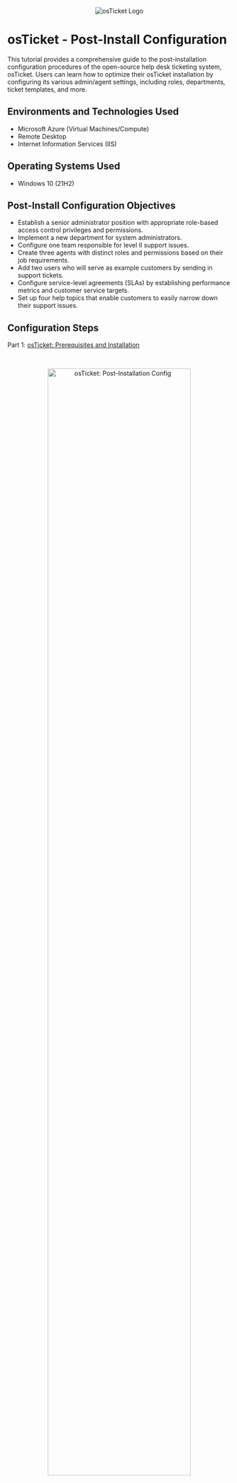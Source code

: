 <p align="center">
<img src="https://static.wixstatic.com/shapes/2ebf04_6ddec2f2c2eb4cd4ada9cef3f6ace924.svg" alt="osTicket Logo"/>
</p>

<h1>osTicket - Post-Install Configuration</h1>
This tutorial provides a comprehensive guide to the post-installation configuration procedures of the open-source help desk ticketing system, osTicket. Users can learn how to optimize their osTicket installation by configuring its various admin/agent settings, including roles, departments, ticket templates, and more.<br />

<h2>Environments and Technologies Used</h2>

- Microsoft Azure (Virtual Machines/Compute)
- Remote Desktop
- Internet Information Services (IIS)

<h2>Operating Systems Used </h2>

- Windows 10</b> (21H2)

<h2>Post-Install Configuration Objectives</h2>

- Establish a senior administrator position with appropriate role-based access control privileges and permissions.
- Implement a new department for system administrators.
- Configure one team responsible for level II support issues.
- Create three agents with distinct roles and permissions based on their job requirements.
- Add two users who will serve as example customers by sending in support tickets.
- Configure service-level agreements (SLAs) by establishing performance metrics and customer service targets.
- Set up four help topics that enable customers to easily narrow down their support issues.

<h2>Configuration Steps</h2>
<p align="left"> Part 1: <a href="https://github.com/nigelrue/osticket-prereqs">osTicket: Prerequisites and Installation</a></p>
<br />

<p>
<p align="center"> 
<img src="https://i.postimg.cc/q75JHHZP/temp-Image4-UFe6-W.avif" height="80%" width="80%" alt="osTicket: Post-Installation Config"/>
</p>
<p align="center"> 
<img src="https://i.postimg.cc/Kz6RbR5T/temp-Imagevbz-Zm7.avif" height="80%" width="80%" alt="osTicket: Post-Installation Config"/>
</p>
<p align="center"> 
<img src="https://i.postimg.cc/qMf3VZmF/temp-Imagelk0ol-T.avif" height="80%" width="80%" alt="osTicket: Post-Installation Config"/>
</p>
<p align="center">
<img src="https://i.postimg.cc/gcLZ7PKR/temp-Image-G6-S2-E1.avif" height="80%" width="80%" alt="osTicket: Post-Installation Config"/>
</p>
<p>
Step 1: Navigate to the admin panel, then click on Agents, followed by Roles, and select the option to add new roles.
</p>
<br />

<p>
<p align="center"> 
<img src="https://i.postimg.cc/9QbR9XW3/temp-Imageqxk-J96.avif" height="80%" width="80%" alt="osTicket: Post-Installation Config"/>
</p>
<p>
Step 2: Use "Supreme Admin" as the name for the new role.
</p>
<br />

<p>
<p align="center"> 
<img src="https://i.postimg.cc/wBb1WWy0/temp-Imagebk-KAij.avif" height="80%" width="80%" alt="osTicket: Post-Installation Config"/>
<img src="https://i.postimg.cc/wThs6cZj/temp-Image-Q2k-MLk.avif" height="80%" width="80%" alt="osTicket: Post-Installation Config"/>
</p>
<p>
Step 3: Check all the permissions under the Tickets, Tasks, and Knowledgebase tabs, and select "Add Role."
</p>
<br />

<p>
<p align="center"> 
<img src="https://i.postimg.cc/433KQCdY/temp-Image-LNvd-DV.avif" height="80%" width="80%" alt="osTicket: Post-Installation Config"/>
<img src="https://i.postimg.cc/sgsG1GC9/temp-Imagey4d-Kd-Q.avif" height="80%" width="80%" alt="osTicket: Post-Installation Config"/>
<img src="https://i.postimg.cc/rpzmtSnW/temp-Image-QAGr-Fj.avif" height="80%" width="80%" alt="osTicket: Post-Installation Config"/>
<img src="https://i.postimg.cc/05Szf080/temp-Image-LGa-S9y.avif" height="80%" width="80%" alt="osTicket: Post-Installation Config"/>
<img src="https://i.postimg.cc/Hs4VGW8J/temp-Imagec-Rv-F99.avif" height="80%" width="80%" alt="osTicket: Post-Installation Config"/>
</p>
<p>
Step 4: Select Departments tab, click Add New Department option, use System Administrators as the role name, select Create Dept optionn and verify that it was successfully created.
</p>
<br />

<p>
<p align="center"> 
<img src="https://i.postimg.cc/tCHYmnJQ/temp-Imaged-BZyfy.avif" height="80%" width="80%" alt="osTicket: Post-Installation Config"/>
<img src="https://i.postimg.cc/rs5zwMhP/temp-Image-S7b-BOE.avif" height="80%" width="80%" alt="osTicket: Post-Installation Config"/>  
<img src="https://i.postimg.cc/ht2vjCrc/temp-Imagep-IWe-J2.avif" height="80%" width="80%" alt="osTicket: Post-Installation Config"/> 
<img src="https://i.postimg.cc/Z5b0Jk6w/temp-Image-Qi-W76j.avif" height="80%" width="80%" alt="osTicket: Post-Installation Config"/>
</p>
<p>
Step 5: Select Teams tab, select Add New Team option, name the new team Level II Support, navigate to Members tab, add yoourself as a team member and select Create Team.
</p>
<br />

<p>
<p align="center"> 
<img src="https://i.postimg.cc/FsWpkCSG/temp-Image-Y5-NJj-E.avif" height="80%" width="80%" alt="osTicket: Post-Installation Config"/>
</p>
<p align="center"> 
<img src="https://i.postimg.cc/Hkr2w04m/temp-Image-QKFscf.avif" height="80%" width="80%" alt="osTicket: Post-Installation Config"/>
</p>
<p>
Step 6: Go to Agents tab and select the option to add a new agent.
</p>
<br />

<p>
</p>
<p align="center"> 
<img src="https://i.postimg.cc/XYZJcLHn/temp-Imagebg-Qxie.avif" height="80%" width="80%" alt="osTicket: Post-Installation Config"/>
</p>
<p>
Step 7: Fill out the name, email and username fields under the Account tab.
</p>
<br />

<p>
<p align="center"> 
<img src="https://i.postimg.cc/V6YB651r/temp-Image-Nc3-MAc.avif" height="80%" width="80%" alt="osTicket: Post-Installation Config"/>
</p>
<p>
Step 8: Select Set Password, choose a Password, uncheck "Send the agent a password reset email" and "Require password change at next login" and select "Set".
</p>
<br />

<p>
<p align="center"> 
<img src="https://i.postimg.cc/PJB9w1Sr/temp-Imagem22h6-X.avif" height="80%" width="80%" alt="osTicket: Post-Installation Config"/>
<img src="https://i.postimg.cc/VsT3pczQ/temp-Image-V05-QZc.avif" height="80%" width="80%" alt="osTicket: Post-Installation Config"/>
</p>
<p>
Step 9: For user 1, on the Acccess Tab, select System Administrators under the Department menu, Senior Admin for the Role menu and navigate to the Teams tab, select Level II Support and click "Create".
</p>
<br />

<p>
<p align="center"> 
<img src="https://i.postimg.cc/YSFkRSQD/temp-Imaged-R2k-RU.avif" height="80%" width="80%" alt="osTicket: Post-Installation Config"/>
<img src="https://i.postimg.cc/PxkHRk4X/temp-Image-ALl-BLn.avif" height="80%" width="80%" alt="osTicket: Post-Installation Config"/>
<img src="https://i.postimg.cc/qRXrfZb8/temp-Imagepk-Nins.avif" height="80%" width="80%" alt="osTicket: Post-Installation Config"/>
</p>
<p>
Step 10: Create a new agent and go thru the same password process as in Step 7. Select Support and View Only under the Department menu, Senior Admin for the Role menu and Support under Extended Access. Click Create.
</p>
<br />

<p>
<p align="center"> 
<img src="https://i.postimg.cc/YSFkRSQD/temp-Imaged-R2k-RU.avif" height="80%" width="80%" alt="osTicket: Post-Installation Config"/>
<img src="https://i.postimg.cc/PxkHRk4X/temp-Image-ALl-BLn.avif" height="80%" width="80%" alt="osTicket: Post-Installation Config"/>
<img src="https://i.postimg.cc/qRXrfZb8/temp-Imagepk-Nins.avif" height="80%" width="80%" alt="osTicket: Post-Installation Config"/>
</p>
<p>
Step 11: Create a new agent and go thru the same password process as in Step 7. Select Support and View Only  under the Department menu, Senior Admin for the Role menu and Support under Extended Access. Click Create.
</p>
<br />

<p>
<p align="center"> 
<img src="https://i.postimg.cc/ZKtxhqzG/temp-Image-Ho-I20-H.avif" height="80%" width="80%" alt="osTicket: Post-Installation Config"/>
<img src="https://i.postimg.cc/kgwQ8FRC/temp-Image8p-AADr.avif" height="80%" width="80%" alt="osTicket: Post-Installation Config"/>
</p>
<p>
Step 12: Navigate to Agent panel, selecct the Users tab and click on Add user.
</p>
<br />

<p>
<p align="center"> 
<img src="https://i.postimg.cc/KYHW2gbP/temp-Imagev5-Cdng.avif" height="80%" width="80%" alt="osTicket: Post-Installation Config"/>
<img src="https://i.postimg.cc/rmRPFFyv/temp-Image-Xzrn8m.avif" height="80%" width="80%" alt="osTicket: Post-Installation Config"/>
</p>
<p>
Step 13: Create a user email address and full name and click Add User. Create two different users.
</p>
<br />

<p>
<p align="center"> 
<img src="https://i.postimg.cc/SQZ52F7K/temp-Image1m-JNHK.avif" height="80%" width="80%" alt="osTicket: Post-Installation Config"/>
</p>
<p>
Step 14: Navigate back to the Admin panel, select the Mannage tab and select SLA.
</p>
<br />

<p>
<p align="center"> 
<img src="https://i.postimg.cc/SQZ52F7K/temp-Image1m-JNHK.avif" height="80%" width="80%" alt="osTicket: Post-Installation Config"/>
</p>
<p>
Step 15: Select Add New SLA Plan and create three new SLLA plans with varying severity levels.
</p>
<br />

<p>
<p align="center"> 
<img src="https://i.postimg.cc/SQZ52F7K/temp-Image1m-JNHK.avif" height="80%" width="80%" alt="osTicket: Post-Installation Config"/>
</p>
<p>
Step 16: Create SLA plan 1 and name it SEV-A. Set the grace period to one hour on a 24/7 schedule and click Add  Plan.
</p>
<br />

<p>
<p align="center"> 
<img src="https://i.postimg.cc/SQZ52F7K/temp-Image1m-JNHK.avif" height="80%" width="80%" alt="osTicket: Post-Installation Config"/>
</p>
<p>
Step 17: Create SLA plan 2 and name it SEV-B. Set the grace period to four hours on a 24/7 schedule and click Add Plan.
</p>
<br />

<p>
<p align="center"> 
<img src="https://i.postimg.cc/SQZ52F7K/temp-Image1m-JNHK.avif" height="80%" width="80%" alt="osTicket: Post-Installation Config"/>
</p>
<p>
Step 18: Create SLA plan 3 and name it SEV-C. Set the grace period to eight hours on a Monday-Frieday, 8am-5pm with US Holidays schedule and click Add Plan.
</p>
<br />


